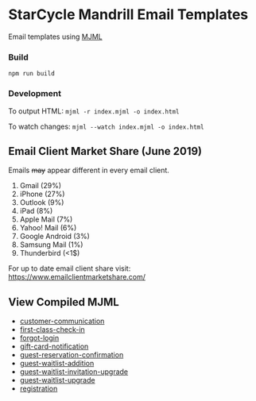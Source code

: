 # StarCycle Mandrill Email Templates

Email templates using [MJML](https://mjml.io/download)

### Build
`npm run build`

### Development
To output HTML:
`mjml -r index.mjml -o index.html`

To watch changes:
`mjml --watch index.mjml -o index.html`

## Email Client Market Share (June 2019)
Emails <s>may</s> appear different in every email client.
1. Gmail (29%)
2. iPhone (27%)
3. Outlook (9%)
4. iPad (8%)
5. Apple Mail (7%)
6. Yahoo! Mail (6%)
7. Google Android (3%)
9. Samsung Mail (1%)
10. Thunderbird (<1$)

For up to date email client share visit: https://www.emailclientmarketshare.com/

## View Compiled MJML
- [customer-communication](./dist/customer-communication)
- [first-class-check-in](./dist/first-class-check-in)
- [forgot-login](./dist/forgot-login)
- [gift-card-notification](./dist/gift-card-notification)
- [guest-reservation-confirmation](./dist/guest-reservation-confirmation)
- [guest-waitlist-addition](./dist/guest-waitlist-addition)
- [guest-waitlist-invitation-upgrade](./dist/guest-waitlist-invitation-upgrade)
- [guest-waitlist-upgrade](./dist/guest-waitlist-upgrade)
- [registration](./dist/registration)
